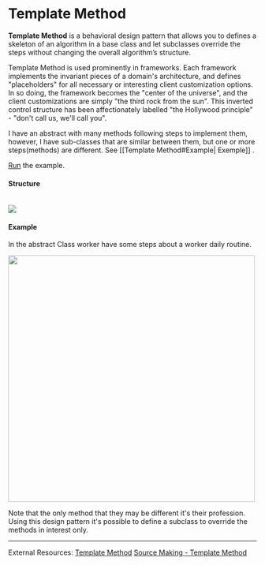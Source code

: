 # Template Method

**Template Method** is a behavioral design pattern that allows you to defines a skeleton of an algorithm in a base class and let subclasses override the steps without changing the overall algorithm’s structure.

Template Method is used prominently in frameworks. Each framework implements the invariant pieces of a domain's architecture, and defines "placeholders" for all necessary or interesting client customization options. In so doing, the framework becomes the "center of the universe", and the client customizations are simply "the third rock from the sun". This inverted control structure has been affectionately labelled "the Hollywood principle" - "don't call us, we'll call you".

I have an abstract with many methods following  steps to implement them, however, I have sub-classes that are similar between them, but one or more steps(methods) are different. See [[Template Method#Example| Exemple]] .

[Run](https://replit.com/@MaxFideles/Template-Method-Java) the example.

#### Structure
<br>
<div>
<img hight=500 src="https://sourcemaking.com/files/v2/content/patterns/Template_Method-2x.png"/>
</div>


#### Example

In the abstract Class worker have some steps about a worker daily routine.


<div>
<img height= 500 src="https://sourcemaking.com/files/v2/content/patterns/Template_method_example-2x.png" />
</div>

Note that the only method that they may be different it's their profession. Using this design pattern it's possible to define a subclass to override the methods in interest only.






----
External Resources:
[Template Method](https://springframework.guru/gang-of-four-design-patterns/template-method-pattern/ "Template Method Design Pattern")
[Source Making - Template Method](https://sourcemaking.com/design_patterns/template_method)
